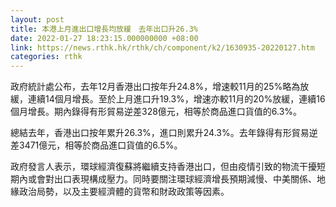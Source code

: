 ```yaml
---
layout: post
title: 本港上月進出口增長均放緩　去年出口升26.3%
date: 2022-01-27 18:23:15.000000000 +08:00
link: https://news.rthk.hk/rthk/ch/component/k2/1630935-20220127.htm
categories: rthk
---
```


政府統計處公布，去年12月香港出口按年升24.8%，增速較11月的25%略為放緩，連續14個月增長。至於上月進口升19.3%，增速亦較11月的20%放緩，連續16個月增長。期內錄得有形貿易逆差328億元，相等於商品進口貨值的6.3%。

總結去年，香港出口按年累升26.3%，進口則累升24.3%。去年錄得有形貿易逆差3471億元，相等於商品進口貨值的6.5%。

政府發言人表示，環球經濟復蘇將繼續支持香港出口，但由疫情引致的物流干擾短期內或會對出口表現構成壓力。同時要關注環球經濟增長預期減慢、中美關係、地緣政治局勢，以及主要經濟體的貨幣和財政政策等因素。
